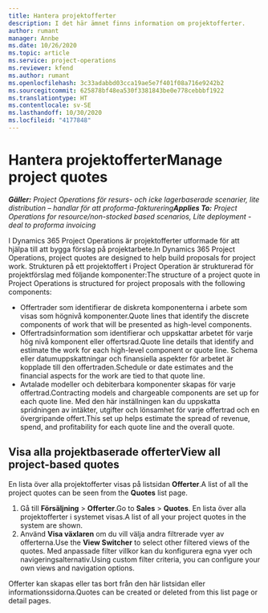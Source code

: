 ```yaml
---
title: Hantera projektofferter
description: I det här ämnet finns information om projektofferter.
author: rumant
manager: Annbe
ms.date: 10/26/2020
ms.topic: article
ms.service: project-operations
ms.reviewer: kfend
ms.author: rumant
ms.openlocfilehash: 3c33adabbd03cca19ae5e7f401f08a716e9242b2
ms.sourcegitcommit: 625878bf48ea530f3381843be0e778cebbbf1922
ms.translationtype: HT
ms.contentlocale: sv-SE
ms.lasthandoff: 10/30/2020
ms.locfileid: "4177848"
---
```

# <a name="manage-project-quotes"></a><span data-ttu-id="be62b-103">Hantera projektofferter</span><span class="sxs-lookup"><span data-stu-id="be62b-103">Manage project quotes</span></span>

<span data-ttu-id="be62b-104">_**Gäller:** Project Operations för resurs- och icke lagerbaserade scenarier, lite distribution – handlar för att proforma-fakturering_</span><span class="sxs-lookup"><span data-stu-id="be62b-104">_**Applies To:** Project Operations for resource/non-stocked based scenarios, Lite deployment - deal to proforma invoicing_</span></span>

<span data-ttu-id="be62b-105">I Dynamics 365 Project Operations är projektofferter utformade för att hjälpa till att bygga förslag på projektarbete.</span><span class="sxs-lookup"><span data-stu-id="be62b-105">In Dynamics 365 Project Operations, project quotes are designed to help build proposals for project work.</span></span> <span data-ttu-id="be62b-106">Strukturen på ett projektoffert i Project Operation är strukturerad för projektförslag med följande komponenter:</span><span class="sxs-lookup"><span data-stu-id="be62b-106">The structure of a project quote in Project Operations is structured for project proposals with the following components:</span></span>

  - <span data-ttu-id="be62b-107">Offertrader som identifierar de diskreta komponenterna i arbete som visas som högnivå komponenter.</span><span class="sxs-lookup"><span data-stu-id="be62b-107">Quote lines that identify the discrete components of work that will be presented as high-level components.</span></span>
  - <span data-ttu-id="be62b-108">Offertradsinformation som identifierar och uppskattar arbetet för varje hög nivå komponent eller offertsrad.</span><span class="sxs-lookup"><span data-stu-id="be62b-108">Quote line details that identify and estimate the work for each high-level component or quote line.</span></span> <span data-ttu-id="be62b-109">Schema eller datumuppskattningar och finansiella aspekter för arbetet är kopplade till den offertraden.</span><span class="sxs-lookup"><span data-stu-id="be62b-109">Schedule or date estimates and the financial aspects for the work are tied to that quote line.</span></span>
  - <span data-ttu-id="be62b-110">Avtalade modeller och debiterbara komponenter skapas för varje offertrad.</span><span class="sxs-lookup"><span data-stu-id="be62b-110">Contracting models and chargeable components are set up for each quote line.</span></span> <span data-ttu-id="be62b-111">Med den här inställningen kan du uppskatta spridningen av intäkter, utgifter och lönsamhet för varje offertrad och en övergripande offert.</span><span class="sxs-lookup"><span data-stu-id="be62b-111">This set up helps estimate the spread of revenue, spend, and profitability for each quote line and the overall quote.</span></span>

## <a name="view-all-project-based-quotes"></a><span data-ttu-id="be62b-112">Visa alla projektbaserade offerter</span><span class="sxs-lookup"><span data-stu-id="be62b-112">View all project-based quotes</span></span>

<span data-ttu-id="be62b-113">En lista över alla projektofferter visas på listsidan **Offerter**.</span><span class="sxs-lookup"><span data-stu-id="be62b-113">A list of all the project quotes can be seen from the **Quotes** list page.</span></span> 

1. <span data-ttu-id="be62b-114">Gå till **Försäljning** > **Offerter**.</span><span class="sxs-lookup"><span data-stu-id="be62b-114">Go to **Sales** > **Quotes**.</span></span> <span data-ttu-id="be62b-115">En lista över alla projektofferter i systemet visas.</span><span class="sxs-lookup"><span data-stu-id="be62b-115">A list of all your project quotes in the system are shown.</span></span> 
2. <span data-ttu-id="be62b-116">Använd **Visa växlaren** om du vill välja andra filtrerade vyer av offerterna.</span><span class="sxs-lookup"><span data-stu-id="be62b-116">Use the **View Switcher** to select other filtered views of the quotes.</span></span> <span data-ttu-id="be62b-117">Med anpassade filter villkor kan du konfigurera egna vyer och navigeringsalternativ.</span><span class="sxs-lookup"><span data-stu-id="be62b-117">Using custom filter criteria, you can configure your own views and navigation options.</span></span>

<span data-ttu-id="be62b-118">Offerter kan skapas eller tas bort från den här listsidan eller informationssidorna.</span><span class="sxs-lookup"><span data-stu-id="be62b-118">Quotes can be created or deleted from this list page or detail pages.</span></span>
